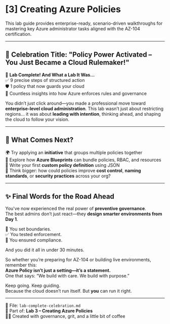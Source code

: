 # [3] Creating Azure Policies

This lab guide provides enterprise-ready, scenario-driven walkthroughs for mastering key Azure administrator tasks aligned with the AZ-104 certification.

---
## 🥳 Celebration Title: **"Policy Power Activated – You Just Became a Cloud Rulemaker!"**

🎉 **Lab Complete! And What a Lab It Was...**  
✅ 9 precise steps of structured action  
🛡️ 1 policy that now guards your cloud  
🔎 Countless insights into how Azure enforces rules and governance

You didn’t just click around—you made a professional move toward **enterprise-level cloud administration**. This lab wasn’t just about restricting regions… it was about **leading with intention**, thinking ahead, and shaping the cloud to follow your vision.

---

## 💭 What Comes Next?  
🌍 Try applying an **initiative** that groups multiple policies together  
🧱 Explore how **Azure Blueprints** can bundle policies, RBAC, and resources  
📑 Write your first **custom policy definition** using JSON  
🧠 Think bigger: how could policies improve **cost control**, **naming standards**, or **security practices** across your org?

---

## ✨ Final Words for the Road Ahead  
You've now experienced the real power of **preventive governance**.  
The best admins don’t just react—they **design smarter environments from Day 1**.

🔐 You set boundaries.  
✅ You tested enforcement.  
🚀 You ensured compliance.

And you did it all in under 30 minutes.

So whether you’re preparing for AZ-104 or building live environments, remember this:  
**Azure Policy isn’t just a setting—it’s a statement.**  
One that says: “We build with care. We build with purpose.”

Keep going. Keep guiding.  
Because the cloud doesn’t run itself. But **you** can run it right.

---

📘 File: `lab-complete-celebration.md`  
🧭 Part of: **Lab 3 – Creating Azure Policies**  
👨‍💻 Created with governance, grit, and a little bit of coffee

